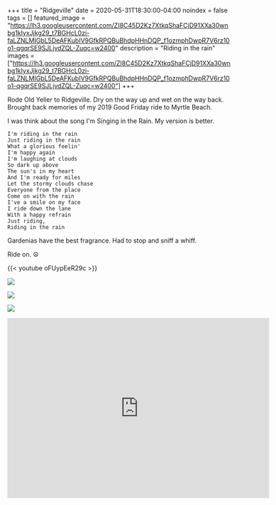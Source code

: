 +++
title =  "Ridgeville"
date = 2020-05-31T18:30:00-04:00
noindex = false
tags = []
featured_image = "https://lh3.googleusercontent.com/ZI8C45D2Kz7XtkqShaFCjD91XXa30wnbg1kIyxJjkg29_t7BGHcL0zi-faLZNLMIGbL5DeAFKubIV9GfkRPQBuBhdpHHnDQP_f1ozmphDwpR7V6rz10o1-qgqrSE9SJLjvdZQL-Zuqc=w2400"
description = "Riding in the rain"
images = ["https://lh3.googleusercontent.com/ZI8C45D2Kz7XtkqShaFCjD91XXa30wnbg1kIyxJjkg29_t7BGHcL0zi-faLZNLMIGbL5DeAFKubIV9GfkRPQBuBhdpHHnDQP_f1ozmphDwpR7V6rz10o1-qgqrSE9SJLjvdZQL-Zuqc=w2400"]
+++

Rode Old Yeller to Ridgeville. Dry on the way up and wet on the way back. Brought back memories of my 2019 Good Friday ride to Myrtle Beach.

I was think about the song I'm Singing in the Rain. My version is better.

```
I'm riding in the rain
Just riding in the rain
What a glorious feelin'
I'm happy again
I'm laughing at clouds
So dark up above
The sun's in my heart
And I'm ready for miles
Let the stormy clouds chase
Everyone from the place
Come on with the rain
I've a smile on my face
I ride down the lane
With a happy refrain
Just riding,
Riding in the rain
```

Gardenias have the best fragrance. Had to stop and sniff a whiff.

Ride on. ☮

{{< youtube oFUypEeR29c >}}

<a href='https://lh3.googleusercontent.com/ZI8C45D2Kz7XtkqShaFCjD91XXa30wnbg1kIyxJjkg29_t7BGHcL0zi-faLZNLMIGbL5DeAFKubIV9GfkRPQBuBhdpHHnDQP_f1ozmphDwpR7V6rz10o1-qgqrSE9SJLjvdZQL-Zuqc=w2400'><img src='https://lh3.googleusercontent.com/ZI8C45D2Kz7XtkqShaFCjD91XXa30wnbg1kIyxJjkg29_t7BGHcL0zi-faLZNLMIGbL5DeAFKubIV9GfkRPQBuBhdpHHnDQP_f1ozmphDwpR7V6rz10o1-qgqrSE9SJLjvdZQL-Zuqc=w2400'></a>

<a href='https://lh3.googleusercontent.com/311xm6LwEwuLU27WKvROIqoudNhK5ivEfc8-BBLV_AGeok8rNuDTI7YgGJkHW1A7XYvLU6c1CATm2jITJAAV59pmiJ-kzBvmivaaLGdON2dsmuhLvqGFyDcl9trbKIuiRluuj0cdFFU=w2400'><img src='https://lh3.googleusercontent.com/311xm6LwEwuLU27WKvROIqoudNhK5ivEfc8-BBLV_AGeok8rNuDTI7YgGJkHW1A7XYvLU6c1CATm2jITJAAV59pmiJ-kzBvmivaaLGdON2dsmuhLvqGFyDcl9trbKIuiRluuj0cdFFU=w2400'></a>

<a href='https://lh3.googleusercontent.com/YNmHmPlcQYisgGNGncRdvAtoTt2Vv19HVeXuEayab7wSk-TCdq4vT4q-tab2WYNdkvH4CVnFVW05tJ9Q_GyCa6iEt6D-Q-5gumf73vfcLWM2kJCmbIOH3WtJVLO3GeJKyHmGu8Bq-oM=w2400'><img src='https://lh3.googleusercontent.com/YNmHmPlcQYisgGNGncRdvAtoTt2Vv19HVeXuEayab7wSk-TCdq4vT4q-tab2WYNdkvH4CVnFVW05tJ9Q_GyCa6iEt6D-Q-5gumf73vfcLWM2kJCmbIOH3WtJVLO3GeJKyHmGu8Bq-oM=w2400'></a>

<iframe height='405' width='590' frameborder='0' allowtransparency='true' scrolling='no' src='https://www.strava.com/activities/3544483111/embed/c290ca2a12fbf210ff63849491c125fb72ed16d5'></iframe>
